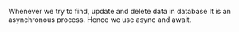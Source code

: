 Whenever we try to find, update and delete data in database It is an asynchronous process.
Hence we use async and await.